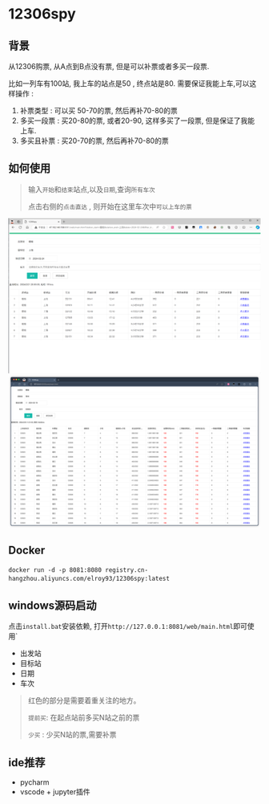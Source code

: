﻿# 12306spy

## 背景
从12306购票, 从A点到B点没有票, 但是可以补票或者多买一段票. 

比如一列车有100站, 我上车的站点是50 , 终点站是80. 需要保证我能上车,可以这样操作 : 
1. 补票类型 : 可以买 50-70的票, 然后再补70-80的票
2. 多买一段票 : 买20-80的票, 或者20-90, 这样多买了一段票, 但是保证了我能上车.
3. 多买且补票 : 买20-70的票, 然后再补70-80的票


##   如何使用
> 输入`开始`和`结束`站点,以及`日期`,查询`所有车次`
> 
> 点击右侧的`点击直达` , 则开始在这里车次中`可以上车的票`


![resources/img.png](resources/image2.png)
![resources/img.png](resources/img.png)



## Docker 
`docker run -d -p 8081:8080 registry.cn-hangzhou.aliyuncs.com/elroy93/12306spy:latest`

## windows源码启动
点击`install.bat`安装依赖, 打开`http://127.0.0.1:8081/web/main.html`即可使用`  
- 出发站
- 目标站
- 日期
- 车次
> 红色的部分是需要着重关注的地方。
> 
> `提前买`: 在起点站前多买N站之前的票
> 
> `少买` : 少买N站的票,需要补票



## ide推荐
- pycharm
- vscode + jupyter插件
